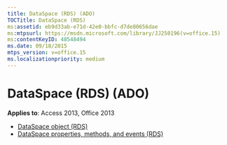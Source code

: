 ```yaml
---
title: DataSpace (RDS) (ADO)
TOCTitle: DataSpace (RDS) 
ms:assetid: eb9d33ab-e71d-42e0-bbfc-d7de80656dae
ms:mtpsurl: https://msdn.microsoft.com/library/JJ250196(v=office.15)
ms:contentKeyID: 48548494
ms.date: 09/18/2015
mtps_version: v=office.15
ms.localizationpriority: medium
---
```


# DataSpace (RDS) (ADO)

**Applies to**: Access 2013, Office 2013

- [DataSpace object (RDS)](dataspace-object-rds.md)
- [DataSpace properties, methods, and events (RDS)](dataspace-properties-methods-and-events-rds.md)

